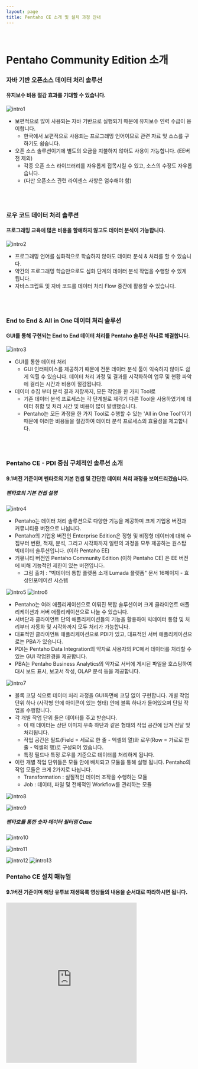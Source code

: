 ```yaml
---
layout: page
title: Pentaho CE 소개 및 설치 과정 안내
---
```


<br/>


# Pentaho Community Edition 소개

### 자바 기반 오픈소스 데이터 처리 솔루션
#### 유지보수 비용 절감 효과를 기대할 수 있습니다.

![intro1](/assets/img/intro1.png)

* 보편적으로 많이 사용되는 자바 기반으로 실행되기 때문에 유지보수 인력 수급이 용이합니다.  
  * 한국에서 보편적으로 사용되는 프로그래밍 언어이므로 관련 자료 및 소스를 구하기도 쉽습니다.  
* 오픈 소스 솔루션이기에 별도의 요금을 지불하지 않아도 사용이 가능합니다. (EE버전 제외)  
  * 각종 오픈 소스 라이브러리를 자유롭게 접목시킬 수 있고, 소스의 수정도 자유롭습니다.
  * (다만 오픈소스 관련 라이센스 사항은 엄수해야 함)

<br/>
<br/>

### 로우 코드 데이터 처리 솔루션
#### 프로그래밍 교육에 많은 비용을 할애하지 않고도 데이터 분석이 가능합니다.

![intro2](/assets/img/intro2.png)

* 프로그래밍 언어를 심화적으로 학습하지 않아도 데이터 분석 & 처리를 할 수 있습니다.  
* 약간의 프로그래밍 학습만으로도 심화 단계의 데이터 분석 작업을 수행할 수 있게 됩니다.  
* 자바스크립트 및 자바 코드를 데이터 처리 Flow 중간에 활용할 수 있습니다.

<br/>
<br/>

### End to End & All in One 데이터 처리 솔루션
#### GUI를 통해 구현되는 End to End 데이터 처리를 Pentaho 솔루션 하나로 해결합니다.

![intro3](/assets/img/intro3.png)

* GUI를 통한 데이터 처리
  * GUI 인터페이스를 제공하기 때문에 전문 데이터 분석 툴이 익숙하지 않아도 쉽게 익힐 수 있습니다. 데이터 처리 과정 및 결과를 시각화하여 업무 및 현황 파악에 걸리는 시간과 비용이 절감됩니다. 
* 데이터 수집 부터 분석 결과 저장까지, 모든 작업을 한 가지 Tool로
  * 기존 데이터 분석 프로세스는 각 단계별로 제각기 다른 Tool을 사용하였기에 데이터 취합 및 처리 시간 및 비용이 많이 발생했습니다.
  * Pentaho는 모든 과정을 한 가지 Tool로 수행할 수 있는 'All in One Tool'이기 때문에 이러한 비용들을 절감하여 데이터 분석 프로세스의 효율성을 제고합니다.

<br/>
<br/>

### Pentaho CE - PDI 중심 구체적인 솔루션 소개
#### 9.1버전 기준이며 펜타호의 기본 컨셉 및 간단한 데이터 처리 과정을 보여드리겠습니다.
##### 펜타호의 기본 컨셉 설명

![intro4](/assets/img/intro4.png)

* Pentaho는 데이터 처리 솔루션으로 다양한 기능을 제공하며 크게 기업용 버전과 커뮤니티용 버전으로 나뉩니다.
* Pentaho의 기업용 버전인 Enterprise Edition은 정형 및 비정형 데이터에 대해 수집부터 변환, 적재, 분석, 그리고 시각화까지 일련의 과정을 모두 제공하는 원스탑 빅데이터 솔루션입니다. (이하 Pentaho EE)
* 커뮤니티 버전인 Pentaho Community Edition (이하 Pentaho CE) 은 EE 버전에 비해 기능적인 제한이 있는 버전입니다.
  * 그림 출처 : "빅데이터 통합 플랫폼 소개 Lumada 플랫폼" 문서 16페이지 - 효성인포메이션 시스템

![intro5](/assets/img/intro5.png)
![intro6](/assets/img/intro6.png)

* Pentaho는 여러 애플리케이션으로 이뤄진 복합 솔루션이며 크게 클라이언트 애플리케이션과 서버 애플리케이션으로 나눌 수 있습니다.
* 서버단과 클라이언트 단의 애플리케이션들의 기능을 활용하여 빅데이터 통합 및 처리부터 자동화 및 시각화까지 모두 처리가 가능합니다.
* 대표적인 클라이언트 애플리케이션으로 PDI가 있고, 대표적인 서버 애플리케이션으로는 PBA가 있습니다.
* PDI는 Pentaho Data Integration의 약자로 사용자의 PC에서 데이터를 처리할 수 있는 GUI 작업환경을 제공합니다.
* PBA는 Pentaho Business Analytics의 약자로 서버에 게시된 파일을 호스팅하여 대시 보드 표시, 보고서 작성, OLAP 분석 등을 제공합니다.

![intro7](/assets/img/intro7.png)

* 블록 코딩 식으로 데이터 처리 과정을 GUI화면에 코딩 없이 구현합니다. 개별 작업단위 하나 (사각형 안에 아이콘이 있는 형태) 안에 블록 하나가 들어있으며 단일 작업을 수행합니다.
* 각 개별 작업 단위 들은 데이터를 주고 받습니다.
  * 이 때 데이터는 상단 이미지 우측 하단과 같은 형태의 작업 공간에 담겨 전달 및 처리됩니다.
  * 작업 공간은 필드(Field = 세로로 한 줄 - 엑셀의 열)와 로우(Row = 가로로 한 줄 - 엑셀의 행)로 구성되어 있습니다. 
  * 특정 필드나 특정 로우를 기준으로 데이터를 처리하게 됩니다.
* 이런 개별 작업 단위들은 모듈 안에 배치되고 모듈을 통해 실행 됩니다. Pentaho의 작업 모듈은 크게 2가지로 나뉩니다.
  * Transformation : 실질적인 데이터 조작을 수행하는 모듈
  * Job : 데이터, 파일 및 전체적인 Workflow를 관리하는 모듈


![intro8](/assets/img/intro8.png)

![intro9](/assets/img/intro9.png)

##### 펜타호를 통한 숫자 데이터 필터링 Case

![intro10](/assets/img/intro10.png)

![intro11](/assets/img/intro11.png)

![intro12](/assets/img/intro12.png)
![intro13](/assets/img/intro13.png)


### Pentaho CE 설치 매뉴얼
#### 9.1버전 기준이며 해당 유투브 재생목록 영상들의 내용을 순서대로 따라하시면 됩니다.

<iframe width="70%" height="432" src="https://www.youtube.com/embed/watch?v=d4zFL3A1owc&list=PLzZFnlM-XbkQEdNbzUYNSFjVVUAwzoU5A" frameborder="0" allowfullscreen></iframe>
